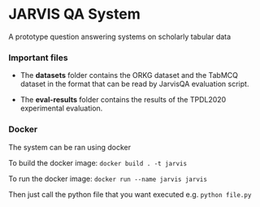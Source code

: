 # JARVIS QA System
A prototype question answering systems on scholarly tabular data

### Important files
* The **datasets** folder contains the ORKG dataset and the TabMCQ dataset in the format that can be read by JarvisQA evaluation script.

* The **eval-results** folder contains the results of the TPDL2020 experimental evaluation.

### Docker
The system can be ran using docker

To build the docker image: `docker build . -t jarvis`

To run the docker image: `docker run --name jarvis jarvis`

Then just call the python file that you want executed e.g. `python file.py`
